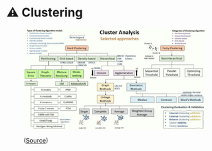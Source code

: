 # ⚠ Clustering

<figure><img src="../.gitbook/assets/image.png" alt=""><figcaption><p>(<a href="https://www.linkedin.com/newsletters/the-ai-vanguard-7043488558778626048/">Source</a>)</p></figcaption></figure>


